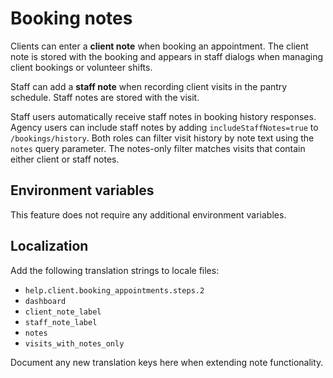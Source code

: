 # Booking notes

Clients can enter a **client note** when booking an appointment. The client note is stored with the booking and appears in staff dialogs when managing client bookings or volunteer shifts.

Staff can add a **staff note** when recording client visits in the pantry schedule. Staff notes are stored with the visit.

Staff users automatically receive staff notes in booking history responses. Agency users can include staff notes by adding `includeStaffNotes=true` to `/bookings/history`. Both roles can filter visit history by note text using the `notes` query parameter. The notes-only filter matches visits that contain either client or staff notes.

## Environment variables

This feature does not require any additional environment variables.

## Localization

Add the following translation strings to locale files:

- `help.client.booking_appointments.steps.2`
- `dashboard`
- `client_note_label`
- `staff_note_label`
- `notes`
- `visits_with_notes_only`

Document any new translation keys here when extending note functionality.
